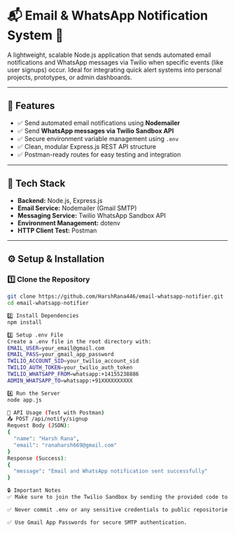 # 📬 Email & WhatsApp Notification System 📱

A lightweight, scalable Node.js application that sends automated email notifications and WhatsApp messages via Twilio when specific events (like user signups) occur. Ideal for integrating quick alert systems into personal projects, prototypes, or admin dashboards.

---

## 📌 Features

- ✅ Send automated email notifications using **Nodemailer**
- ✅ Send **WhatsApp messages via Twilio Sandbox API**
- ✅ Secure environment variable management using `.env`
- ✅ Clean, modular Express.js REST API structure
- ✅ Postman-ready routes for easy testing and integration

---

## 🚀 Tech Stack

- **Backend:** Node.js, Express.js  
- **Email Service:** Nodemailer (Gmail SMTP)  
- **Messaging Service:** Twilio WhatsApp Sandbox API  
- **Environment Management:** dotenv  
- **HTTP Client Test:** Postman  

---

## ⚙️ Setup & Installation

### 1️⃣ Clone the Repository
```bash
git clone https://github.com/HarshRana446/email-whatsapp-notifier.git
cd email-whatsapp-notifier

2️⃣ Install Dependencies
npm install

3️⃣ Setup .env File
Create a .env file in the root directory with:
EMAIL_USER=your_email@gmail.com
EMAIL_PASS=your_gmail_app_password
TWILIO_ACCOUNT_SID=your_twilio_account_sid
TWILIO_AUTH_TOKEN=your_twilio_auth_token
TWILIO_WHATSAPP_FROM=whatsapp:+14155238886
ADMIN_WHATSAPP_TO=whatsapp:+91XXXXXXXXXX

4️⃣ Run the Server
node app.js

📲 API Usage (Test with Postman)
📤 POST /api/notify/signup
Request Body (JSON):
{
  "name": "Harsh Rana",
  "email": "ranaharsh669@gmail.com"
}
Response (Success):
{
  "message": "Email and WhatsApp notification sent successfully"
}

🔒 Important Notes
✅ Make sure to join the Twilio Sandbox by sending the provided code to +14155238886 before testing WhatsApp messages.

✅ Never commit .env or any sensitive credentials to public repositories.

✅ Use Gmail App Passwords for secure SMTP authentication.
